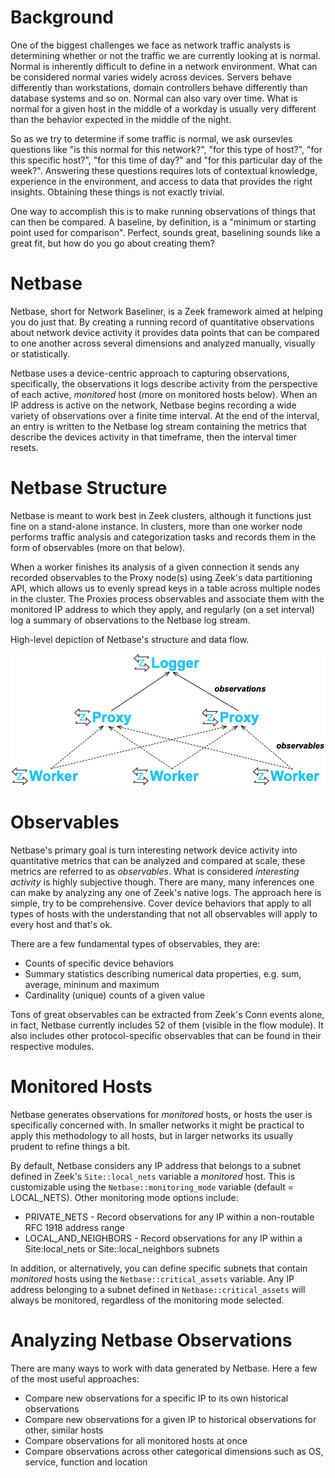 # Background

One of the biggest challenges we face as network traffic analysts is determining whether or not the traffic we are currently looking at is normal.  Normal is inherently difficult to define in a network environment.  What can be considered normal varies widely across devices.  Servers behave differently than workstations, domain controllers behave differently than database systems and so on.  Normal can also vary over time.  What is normal for a given host in the middle of a workday is usually very different than the behavior expected in the middle of the night.  

So as we try to determine if some traffic is normal, we ask oursevles questions like "is this normal for this network?", "for this type of host?", "for this specific host?", "for this time of day?" and "for this particular day of the week?".  Answering these questions requires lots of contextual knowledge, experience in the environment, and access to data that provides the right insights.  Obtaining these things is not exactly trivial.  

One way to accomplish this is to make running observations of things that can then be compared.  A baseline, by definition, is a "minimum or starting point used for comparison".  Perfect, sounds great, baselining sounds like a great fit, but how do you go about creating them?  

# Netbase 

Netbase, short for Network Baseliner, is a Zeek framework aimed at helping you do just that.  By creating a running record of quantitative observations about network device activity it provides data points that can be compared to one another across several dimensions and analyzed manually, visually or statistically.  

Netbase uses a device-centric approach to capturing observations, specifically, the observations it logs describe activity from the perspective of each active, _monitored_ host (more on monitored hosts below).  When an IP address is active on the network, Netbase begins recording a wide variety of observations over a finite time interval.  At the end of the interval, an entry is written to the Netbase log stream containing the metrics that describe the devices activity in that timeframe, then the interval timer resets.     

# Netbase Structure 

Netbase is meant to work best in Zeek clusters, although it functions just fine on a stand-alone instance.  In clusters, more than one worker node performs traffic analysis and categorization tasks and records them in the form of observables (more on that below).  

When a worker finishes its analysis of a given connection it sends any recorded observables to the Proxy node(s) using Zeek's data partitioning API, which allows us to evenly spread keys in a table across multiple nodes in the cluster.  The Proxies process observables and associate them with the monitored IP address to which they apply, and regularly (on a set interval) log a summary of observations to the Netbase log stream. 

High-level depiction of Netbase's structure and data flow. 
<p align="center">
 <img width="auto" height="auto" src="/images/netbase_structure.png">
</p>

# Observables 

Netbase's primary goal is turn interesting network device activity into quantitative metrics that can be analyzed and compared at scale, these metrics are referred to as _observables_.  What is considered _interesting activity_ is highly subjective though.  There are many, many inferences one can make by analyzing any one of Zeek's native logs.  The approach here is simple, try to be comprehensive.  Cover device behaviors that apply to all types of hosts with the understanding that not all observables will apply to every host and that's ok.  

There are a few fundamental types of observables, they are:
* Counts of specific device behaviors
* Summary statistics describing numerical data properties, e.g. sum, average, mininum and maximum 
* Cardinality (unique) counts of a given value 

Tons of great observables can be extracted from Zeek's Conn events alone, in fact, Netbase currently includes 52 of them (visible in the flow module).  It also includes other protocol-specific observables that can be found in their respective modules.   

# Monitored Hosts 

Netbase generates observations for _monitored_ hosts, or hosts the user is specifically concerned with.  In smaller networks it might be practical to apply this methodology to all hosts, but in larger networks its usually prudent to refine things a bit.  

By default, Netbase considers any IP address that belongs to a subnet defined in Zeek's `Site::local_nets` variable a _monitored_ host.  This is customizable using the `Netbase::monitoring_mode` variable (default = LOCAL_NETS).  Other monitoring mode options include:

* PRIVATE_NETS - Record observations for any IP within a non-routable RFC 1918 address range
* LOCAL_AND_NEIGHBORS - Record observations for any IP within a Site:local_nets or Site::local_neighbors subnets

In addition, or alternatively, you can define specific subnets that contain _monitored_ hosts using the `Netbase::critical_assets` variable.  Any IP address belonging to a subnet defined in `Netbase::critical_assets` will always be monitored, regardless of the monitoring mode selected.  

# Analyzing Netbase Observations 

There are many ways to work with data generated by Netbase.  Here a few of the most useful approaches:

* Compare new observations for a specific IP to its own historical observations
* Compare new observations for a given IP to historical observations for other, similar hosts
* Compare observations for all monitored hosts at once 
* Compare observations across other categorical dimensions such as OS, service, function and location
